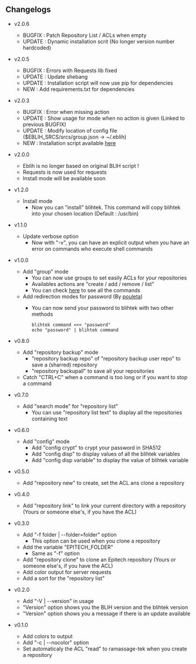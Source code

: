 ## Changelogs

* v2.0.6
    * BUGFIX : Patch Repository List / ACLs when empty
    * UPDATE : Dynamic installation scrit (No longer version number hardcoded)

* v2.0.5
    * BUGFIX : Errors with Requests lib fixed
    * UPDATE : Update shebang
    * UPDATE : Installation script will now use pip for dependencies
    * NEW : Add requirements.txt for dependencies

* v2.0.3
    * BUGFIX : Error when missing action
    * UPDATE : Show usage for mode when no action is given (Linked to previous BUGFIX)
    * UPDATE : Modify location of config file ($EBLIH_SRCS/srcs/group.json -> ~/.eblih)
    * NEW : Installation script available [here](https://github.com/epiteks/eblih/blob/master/install.sh)

* v2.0.0
    * Eblih is no longer based on original BLIH script !
    * Requests is now used for requests
    * Install mode will be available soon

* v1.2.0
    * Install mode
        * Now you can "install" blihtek. This command will copy blihtek into your chosen location (Default : /usr/bin)

* v1.1.0
    * Update verbose option
        * Now with "-v", you can have an explicit output when you have an error on commands who execute shell commands

* v1.0.0
    * Add "group" mode
        * You can now use groups to set easily ACLs for your repositories
        * Availables actions are "create / add / remove / list"
        * You can check [here](https://github.com/epiteks/eblih/blob/master/doc/USAGE.md) to see all the commands
    * Add redirection modes for password (By [pouleta](https://github.com/pouleta))
        * You can now send your password to blihtek with two other methods

            ````
            blihtek command <<< "password"
            echo "password" | blihtek command
            ````

* v0.8.0
    * Add "repository backup" mode
        * "repository backup repo" of "repository backup user repo" to save a (sharred) repository
        * "repository backupall" to save all your repositories
    * Catch "CTRL+C" when a command is too long or if you want to stop a command

* v0.7.0
    * Add "search mode" for "repository list"
        * You can use "repository list text" to display all the repositories containing text

* v0.6.0
    * Add "config" mode
        * Add "config crypt" to crypt your password in SHA512
        * Add "config disp" to display values of all the blihtek variables
        * Add "config disp variable" to display the value of blihtek variable

* v0.5.0
    * Add "repository new" to create, set the ACL ans clone a repository

* v0.4.0
    * Add "repository link" to link your current directory with a repository (Yours or someone else's, if you have the ACL)

* v0.3.0
    * Add "-f folder | --folder=folder" option
        * This option can be used when you clone a repository
    * Add the variable "EPITECH_FOLDER"
        * Same as "-f" option
    * Add "repository clone" to clone an Epitech repository (Yours or someone else's, if you have the ACL)
    * Add color output for server requests
    * Add a sort for the "repository list"

* v0.2.0
    * Add "-V | --version" in usage
    * "Version" option shows you the BLIH version and the blihtek version
    * "Version" option shows you a message if there is an update available

* v0.1.0
    * Add colors to output
    * Add "-c | --nocolor" option
    * Set automaticaly the ACL "read" to ramassage-tek when you create a repository
